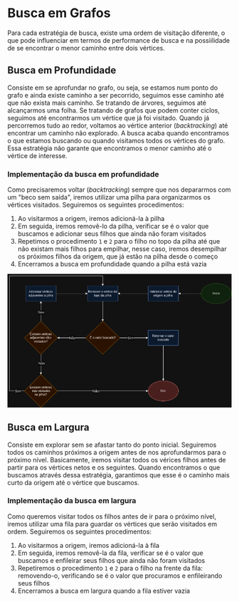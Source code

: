 # Busca em Grafos
Para cada estratégia de busca, existe uma ordem de visitação diferente, o que pode influenciar em termos de performance de busca e na possiilidade de se encontrar o menor caminho entre dois vértices.
## Busca em Profundidade
Consiste em se aprofundar no grafo, ou seja, se estamos num ponto do grafo e ainda existe caminho a ser pecorrido, seguimos esse caminho até que não exista mais caminho. Se tratando de árvores, seguimos até alcançarmos uma folha. Se tratando de grafos que podem conter ciclos, seguimos até encontrarmos um vértice que já foi visitado. Quando já percorremos tudo ao redor, voltamos ao vértice anterior (*backtracking*) até encontrar um caminho não explorado. A busca acaba quando encontramos o que estamos buscando ou quando visitamos todos os vértices do grafo. Essa estratégia não garante que encontramos o menor caminho até o vértice de interesse.
### Implementação da busca em profundidade
Como precisaremos voltar (*backtracking*) sempre que nos depararmos com um "beco sem saída", iremos utilizar uma pilha para organizarmos os vértices visitados. Seguiremos os seguintes procedimentos:
1. Ao visitarmos a origem, iremos adicioná-la à pilha
2. Em seguida, iremos removê-lo da pilha, verificar se é o valor que buscamos e adicionar seus filhos que ainda não foram visitados
3. Repetimos o procedimento `1` e `2` para o filho no topo da pilha até que não existam mais filhos para empilhar, nesse caso, iremos desempilhar os próximos filhos da origem, que já estão na pilha desde o começo
4. Encerramos a busca em profundidade quando a pilha está vazia

![Fluxograma do algoritmo de busca em profundidade (deepth-first search)](./assets/deepth-first-search.png)

## Busca em Largura
Consiste em explorar sem se afastar tanto do ponto inicial. Seguiremos todos os caminhos próximos a origem antes de nos aprofundarmos para o próximo nível. Basicamente, iremos visitar todos os vérices filhos antes de partir para os vértices netos e os seguintes. Quando encontramos o que buscamos através dessa estratégia, garantimos que esse é o caminho mais curto da origem até o vértice que buscamos.
### Implementação da busca em largura
Como queremos visitar todos os filhos antes de ir para o próximo nível, iremos utilizar uma fila para guardar os vértices que serão visitados em ordem. Seguiremos os seguintes procedimentos:
1. Ao visitarmos a origem, iremos adicioná-la à fila
2. Em seguida, iremos removê-la da fila, verificar se é o valor que buscamos e enfileirar seus filhos que ainda não foram visitados
3. Repetiremos o procedimento `1` e `2` para o filho na frente da fila: removendo-o, verificando se é o valor que procuramos e enfileirando seus filhos
4. Encerramos a busca em largura quando a fila estiver vazia